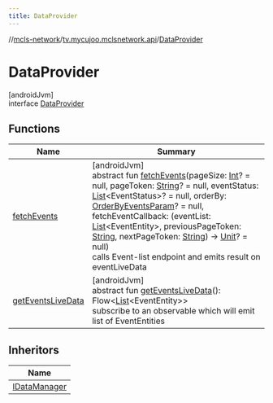 ```yaml
---
title: DataProvider
---
```

//[mcls-network](../../../index.html)/[tv.mycujoo.mclsnetwork.api](../index.html)/[DataProvider](index.html)



# DataProvider



[androidJvm]\
interface [DataProvider](index.html)



## Functions


| Name | Summary |
|---|---|
| [fetchEvents](fetch-events.html) | [androidJvm]<br>abstract fun [fetchEvents](fetch-events.html)(pageSize: [Int](https://kotlinlang.org/api/latest/jvm/stdlib/kotlin/-int/index.html)? = null, pageToken: [String](https://kotlinlang.org/api/latest/jvm/stdlib/kotlin/-string/index.html)? = null, eventStatus: [List](https://kotlinlang.org/api/latest/jvm/stdlib/kotlin.collections/-list/index.html)&lt;EventStatus&gt;? = null, orderBy: [OrderByEventsParam](../../tv.mycujoo.mclsnetwork.domain.entity/-order-by-events-param/index.html)? = null, fetchEventCallback: (eventList: [List](https://kotlinlang.org/api/latest/jvm/stdlib/kotlin.collections/-list/index.html)&lt;EventEntity&gt;, previousPageToken: [String](https://kotlinlang.org/api/latest/jvm/stdlib/kotlin/-string/index.html), nextPageToken: [String](https://kotlinlang.org/api/latest/jvm/stdlib/kotlin/-string/index.html)) -&gt; [Unit](https://kotlinlang.org/api/latest/jvm/stdlib/kotlin/-unit/index.html)? = null)<br>calls Event-list endpoint and emits result on eventLiveData |
| [getEventsLiveData](get-events-live-data.html) | [androidJvm]<br>abstract fun [getEventsLiveData](get-events-live-data.html)(): Flow&lt;[List](https://kotlinlang.org/api/latest/jvm/stdlib/kotlin.collections/-list/index.html)&lt;EventEntity&gt;&gt;<br>subscribe to an observable which will emit list of EventEntities |


## Inheritors


| Name |
|---|
| [IDataManager](../../tv.mycujoo.mclsnetwork.data/-i-data-manager/index.html) |

